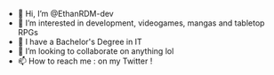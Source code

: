 - 👋 Hi, I’m @EthanRDM-dev
- 👀 I’m interested in development, videogames, mangas and tabletop RPGs
- 🌱 I have a Bachelor's Degree in IT
- 💞️ I’m looking to collaborate on anything lol
- 📫 How to reach me : on my Twitter !

<!---
EthanRDM-dev/EthanRDM-dev is a ✨ special ✨ repository because its `README.md` (this file) appears on your GitHub profile.
You can click the Preview link to take a look at your changes.
--->
